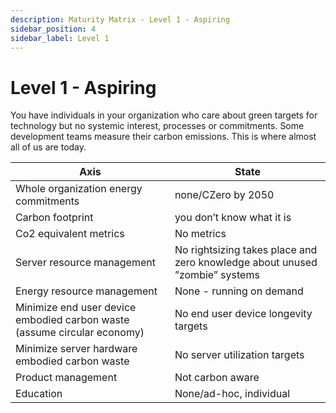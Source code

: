 ```yaml
---
description: Maturity Matrix - Level 1 - Aspiring
sidebar_position: 4
sidebar_label: Level 1
---
```


# Level 1 - Aspiring

You have individuals in your organization who care about green targets for technology but no systemic interest, processes or commitments. Some development teams measure their carbon emissions. This is where almost all of us are today.

| Axis      | State |
| ----------- | ----------- |
| Whole organization energy commitments | none/CZero by 2050 |
| Carbon footprint | you don’t know what it is |
| Co2 equivalent metrics | No metrics |
| Server resource management | No rightsizing takes place and zero knowledge about unused ”zombie” systems |
| Energy resource management | None - running on demand |
| Minimize end user device embodied carbon waste (assume circular economy) | No end user device longevity targets |
| Minimize server hardware embodied carbon waste | No server utilization targets |
| Product management | Not carbon aware |
| Education | None/ad-hoc, individual |